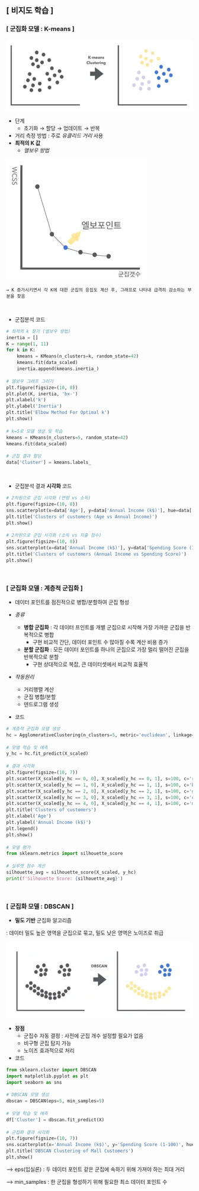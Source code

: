 ## [ 비지도 학습 ]

### [ 군집화 모델 : K-means ]

![alt text](image-2.png)

- 단계
    - 초기화 → 할당 → 업데이트 → 반복
- 거리 측정 방법 : 주로 *유클리드 거리* 사용
&nbsp;
- **최적의 K 값**
    - *엘보우 방법*
    
![alt text](image-3.png)
    
    → K 증가시키면서 각 K에 대한 군집의 응집도 계산 후, 그래프로 나타내 급격히 감소하는 부분을 찾음
&nbsp;  
- 군집분석 코드

```python
# 최적의 k 찾기 (엘보우 방법)
inertia = []
K = range(1, 11)
for k in K:
    kmeans = KMeans(n_clusters=k, random_state=42)
    kmeans.fit(data_scaled)
    inertia.append(kmeans.inertia_)

# 엘보우 그래프 그리기
plt.figure(figsize=(10, 8))
plt.plot(K, inertia, 'bx-')
plt.xlabel('k')
plt.ylabel('Inertia')
plt.title('Elbow Method For Optimal k')
plt.show()

# k=5로 모델 생성 및 학습
kmeans = KMeans(n_clusters=5, random_state=42)
kmeans.fit(data_scaled)

# 군집 결과 할당
data['Cluster'] = kmeans.labels_
```
&nbsp;
- 군집분석 결과 **시각화** 코드

```python
# 2차원으로 군집 시각화 (연령 vs 소득)
plt.figure(figsize=(10, 8))
sns.scatterplot(x=data['Age'], y=data['Annual Income (k$)'], hue=data['Cluster'], palette='viridis')
plt.title('Clusters of customers (Age vs Annual Income)')
plt.show()

# 2차원으로 군집 시각화 (소득 vs 지출 점수)
plt.figure(figsize=(10, 8))
sns.scatterplot(x=data['Annual Income (k$)'], y=data['Spending Score (1-100)'], hue=data['Cluster'], palette='viridis')
plt.title('Clusters of customers (Annual Income vs Spending Score)')
plt.show()
```
&nbsp;
&nbsp;
### [ 군집화 모델 : 계층적 군집화 ]

- 데이터 포인트를 점진적으로 병합/분할하여 군집 형성
- *종류*
    - **병합 군집화** : 각 데이터 프인트를 개별 군집으로 시작해 가장 가까운 군집을 반복적으로 병합
        - 구현 비교적 간단, 데이터 포인트 수 많아질 수록 계산 비용 증가
    - **분할 군집화** : 모든 데이터 포인트를 하나의 군집으로 가장 멀리 떨어진 군집을 반복적으로 분할
        - 구현 상대적으로 복잡, 큰 데이터셋에서 비교적 효율적
- *작동원리*
    - 거리행렬 계산
    - 군집 병합/분할
    - 덴드로그램 생성

- 코드

```python
# 계층적 군집화 모델 생성
hc = AgglomerativeClustering(n_clusters=5, metric='euclidean', linkage='ward')

# 모델 학습 및 예측
y_hc = hc.fit_predict(X_scaled)

# 결과 시각화
plt.figure(figsize=(10, 7))
plt.scatter(X_scaled[y_hc == 0, 0], X_scaled[y_hc == 0, 1], s=100, c='red', label='Cluster 1')
plt.scatter(X_scaled[y_hc == 1, 0], X_scaled[y_hc == 1, 1], s=100, c='blue', label='Cluster 2')
plt.scatter(X_scaled[y_hc == 2, 0], X_scaled[y_hc == 2, 1], s=100, c='green', label='Cluster 3')
plt.scatter(X_scaled[y_hc == 3, 0], X_scaled[y_hc == 3, 1], s=100, c='cyan', label='Cluster 4')
plt.scatter(X_scaled[y_hc == 4, 0], X_scaled[y_hc == 4, 1], s=100, c='magenta', label='Cluster 5')
plt.title('Clusters of customers')
plt.xlabel('Age')
plt.ylabel('Annual Income (k$)')
plt.legend()
plt.show()

# 모델 평가
from sklearn.metrics import silhouette_score

# 실루엣 점수 계산
silhouette_avg = silhouette_score(X_scaled, y_hc)
print(f'Silhouette Score: {silhouette_avg}')
```
&nbsp;
### [ 군집화 모델 : DBSCAN ]

- **밀도 기반** 군집화 알고리즘

: 데이터 밀도 높은 영역을 군집으로 묶고, 밀도 낮은 영역은 노이즈로 취급

![alt text](image-4.png)

- **장점**
    - 군집수 자동 결정 : 사전에 군집 개수 설정할 필요가 없음
    - 비구형 군집 탐지 가능
    - 노이즈 효과적으로 처리
- 코드

```python
from sklearn.cluster import DBSCAN
import matplotlib.pyplot as plt
import seaborn as sns

# DBSCAN 모델 생성
dbscan = DBSCAN(eps=5, min_samples=5)

# 모델 학습 및 예측
df['Cluster'] = dbscan.fit_predict(X)

# 군집화 결과 시각화
plt.figure(figsize=(10, 7))
sns.scatterplot(x='Annual Income (k$)', y='Spending Score (1-100)', hue='Cluster', data=df, palette='viridis')
plt.title('DBSCAN Clustering of Mall Customers')
plt.show()
```

—> eps(입실론) : 두 데이터 포인트 같은 군집에 속하기 위해 가져야 하는 최대 거리

—> min_samples : 한 군집을 형성하기 위해 필요한 최소 데이터 포인트 수